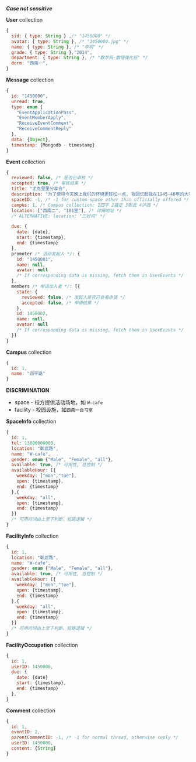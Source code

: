 ***Case not sensitive***

**User** collection
```javascript
{
  sid: { type: String } ,/* "1450000" */
  avatar: { type: String }, /* "1450000.jpg" */
  name: { type: String }, /* "李明" */
  grade: { type: String },"2014",
  department: { type: String }, /* "数学系-数理强化班" */
  dorm: "西南一",
}
```

**Message** collection
```javascript
{
  id: "1450000",
  unread: true,
  type: enum {
    "EventApplicationPass",
    "EventMemberApply",
    "ReceiveEventComment",
    "ReceiveCommentReply"
  },
  data: {Object},
  timestamp: {Mongodb - timestamp}
}
```

**Event** collection
```javascript
{
  reviewed: false, /* 是否已审核 */
  accepted: true, /* 审核结果 */  
  title: "尤克里里分享会",
  description: "为了使得今天晚上我们的环境更轻松一点, 我回忆起我在1945-46年的大学年代, 经常我们喜欢玩Hawaii Guitar, 经常弹奏Hello Hawaii这个歌曲.",
  spaceID: -1, /* -1 for custom space other than officially offered */
  campus: 1, /* Campus collection: 1四平 2嘉定 3彰武 4沪西 */
  location: ["西南二", "101室"], /* 详细地址 */
  /* ALTERNATIVE: location: "三好坞" */

  due: {
    date: {date},
    start: {timestamp},
    end: {timestamp}
  },
  promoter /* 活动发起人 */: {
    id: "1450001",
    name: null,
    avatar: null
    /* If corresponding data is missing, fetch them in UserEvents */
  },
  members /* 申请加入者 */: [{
    state: {
      reviewed: false, /* 发起人是否已查看申请 */
      accepted: false, /* 申请结果 */
    },
    id: 1450002,
    name: null,
    avatar: null
    /* If corresponding data is missing, fetch them in UserEvents */
  }]
}
```

**Campus** collection
```javascript
{
  id: 1,
  name: "四平路"
}
```

**DISCRIMINATION**
* space - 校方提供活动场地，如 `W-cafe`
* facility - 校园设施，如`西南一自习室`

**SpaceInfo** collection
```javascript
{
  id: 1,
  tel: 13800000000,
  location: "彰武路",
  name: "W-cafe",
  gender: enum {"Male", "Female", "all"},
  available: true, /* 可用性, 总控制 */
  availableHour: [{
    weekday: ["mon","tue"],
    open: {timestamp},
    end: {timestamp}
  },{
    weekday: "all",
    open: {timestamp},
    end: {timestamp}
  }]
  /* 可用时间由上至下判断，短路逻辑 */
}
```

**FacilityInfo** collection
```javascript
{
  id: 1,
  location: "彰武路",
  name: "W-cafe",
  gender: enum {"Male", "Female", "all"},
  available: true, /* 可用性, 总控制 */
  availableHour: [{
    weekday: ["mon","tue"],
    open: {timestamp},
    end: {timestamp}
  },{
    weekday: "all",
    open: {timestamp},
    end: {timestamp}
  }]
  /* 可用时间由上至下判断，短路逻辑 */
}
```

**FacilityOccupation** collection
```javascript
{
  id: 1,
  userID: 1450000,
  due: {
    date: {date}
    start: {timestamp},
    end: {timestamp}
  },
}
```

**Comment** collection
```javascript
{
  id: 1,
  eventID: 2,
  parentCommentID: -1, /* -1 for normal thread, otherwise reply */
  userID: 1450000,
  content: {String}
}
```
